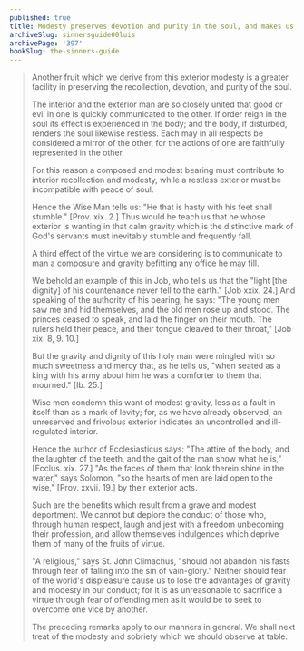 ```yaml
---
published: true
title: Modesty preserves devotion and purity in the soul, and makes us fit for society; whereas immodesty ruins all these things
archiveSlug: sinnersguide00luis
archivePage: '397'
bookSlug: the-sinners-guide
---
```


> Another fruit which we derive from this exterior modesty is a greater facility in preserving the recollection, devotion, and purity of the soul.
> 
> The interior and the exterior man are so closely united that good or evil in one is quickly communicated to the other. If order reign in the soul its effect is experienced in the body; and the body, if disturbed, renders the soul likewise restless. Each may in all respects be considered a mirror of the other, for the actions of one are faithfully represented in the other.
> 
> For this reason a composed and modest bearing must contribute to interior recollection and modesty, while a restless exterior must be incompatible with peace of soul.
> 
> Hence the Wise Man tells us: "He that is hasty with his feet shall stumble." [Prov. xix. 2.] Thus would he teach us that he whose exterior is wanting in that calm gravity which is the distinctive mark of God's servants must inevitably stumble and frequently fall.
> 
> A third effect of the virtue we are considering is to communicate to man a composure and gravity befitting any office he may fill.
> 
> We behold an example of this in Job, who tells us that the "light [the dignity] of his countenance never fell to the earth." [Job xxix. 24.] And speaking of the authority of his bearing, he says: "The young men saw me and hid themselves, and the old men rose up and stood. The princes ceased to speak, and laid the finger on their mouth. The rulers held their peace, and their tongue cleaved to their throat," [Job xix. 8, 9. 10.]
> 
> But the gravity and dignity of this holy man were mingled with so much sweetness and mercy that, as he tells us, "when seated as a king with his army about him he was a comforter to them that mourned." [Ib. 25.]
> 
> Wise men condemn this want of modest gravity, less as a fault in itself than as a mark of levity; for, as we have already observed, an unreserved and frivolous exterior indicates an uncontrolled and ill-regulated interior.
> 
> Hence the author of Ecclesiasticus says: "The attire of the body, and the laughter of the teeth, and the gait of the man show what he is," [Ecclus. xix. 27.] "As the faces of them that look therein shine in the water," says Solomon, "so the hearts of men are laid open to the wise," [Prov. xxvii. 19.] by their exterior acts.
> 
> Such are the benefits which result from a grave and modest deportment. We cannot but deplore the conduct of those who, through human respect, laugh and jest with a freedom unbecoming their profession, and allow themselves indulgences which deprive them of many of the fruits of virtue.
> 
> "A religious," says St. John Climachus, "should not abandon his fasts through fear of falling into the sin of vain-glory." Neither should fear of the world's displeasure cause us to lose the advantages of gravity and modesty in our conduct; for it is as unreasonable to sacrifice a virtue through fear of offending men as it would be to seek to overcome one vice by another.
> 
> The preceding remarks apply to our manners in general. We shall next treat of the modesty and sobriety which we should observe at table.
